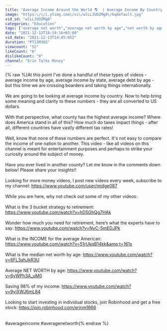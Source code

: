 ```yaml
---
title: "Average Income Around the World 🌎  | Average Income By Country"
image: "https:\/\/i.ytimg.com\/vi\/wlLLJUOZMg0\/hqdefault.jpg"
vid_id: "wlLLJUOZMg0"
categories: "Education"
tags: ["average net worth","average net worth by age","net worth by age"]
date: "2021-12-13T18:19:16+03:00"
vid_date: "2021-12-13T14:45:05Z"
duration: "PT13M36S"
viewcount: "52"
likeCount: "6"
dislikeCount: "0"
channel: "Erin Talks Money"
---
```

{% raw %}At this point I've done a handful of these types of videos - average income by age, average income by state, average debt by age -  but this time we are crossing boarders and taking things internationally. <br /><br />We are going to be looking at average income by country. Now to help bring some meaning and clarity to these numbers - they are all converted to US dollars.  <br /><br />With that perspective, what county has the highest average income?  Where does America stand in all of this? How much do taxes impact things - after all, different countries have vastly different tax rates!<br /><br />Well, know that none of these numbers are perfect.  It's not easy to compare the income of one nation to another. This video - like all videos on this channel is meant for entertainment purposes and perhaps to strike your curiosity around the subject of money. <br /><br />Have you ever lived in another county?  Let me know in the comments down below! Please share your insights!!<br /><br />Looking for more money videos, I post new videos every week, subscribe to my channel: <a rel="nofollow" target="blank" href="https://www.youtube.com/user/midge087">https://www.youtube.com/user/midge087</a> <br /><br />While you are here, why not check out some of my other videos: <br /><br />What is the 3 bucket strategy to retirement: <a rel="nofollow" target="blank" href="https://www.youtube.com/watch?v=hD5GhQg7HAk">https://www.youtube.com/watch?v=hD5GhQg7HAk</a><br /><br />Wonder how much you need for retirement, here’s what the experts have to say: <a rel="nofollow" target="blank" href="https://www.youtube.com/watch?v=NyC-5mEDJPk">https://www.youtube.com/watch?v=NyC-5mEDJPk</a><br /><br />What is the INCOME for the average American: <a rel="nofollow" target="blank" href="https://www.youtube.com/watch?v=51rUkqB14kk&amp;t=161s">https://www.youtube.com/watch?v=51rUkqB14kk&amp;t=161s</a><br /><br />What is the median net worth by age: <a rel="nofollow" target="blank" href="https://www.youtube.com/watch?v=6FL3ahJkR3U">https://www.youtube.com/watch?v=6FL3ahJkR3U</a><br /><br />Average NET WORTH by age: <a rel="nofollow" target="blank" href="https://www.youtube.com/watch?v=6yWPh3A_uM0">https://www.youtube.com/watch?v=6yWPh3A_uM0</a><br /><br />Saving 98% of my income: <a rel="nofollow" target="blank" href="https://www.youtube.com/watch?v=9yiXWJ6mL84">https://www.youtube.com/watch?v=9yiXWJ6mL84</a><br /><br />Looking to start investing in individual stocks, join Robinhood and get a free stock: <a rel="nofollow" target="blank" href="https://join.robinhood.com/erinm1666">https://join.robinhood.com/erinm1666</a><br /><br /><br />#averageincome #averagenetworth{% endraw %}
